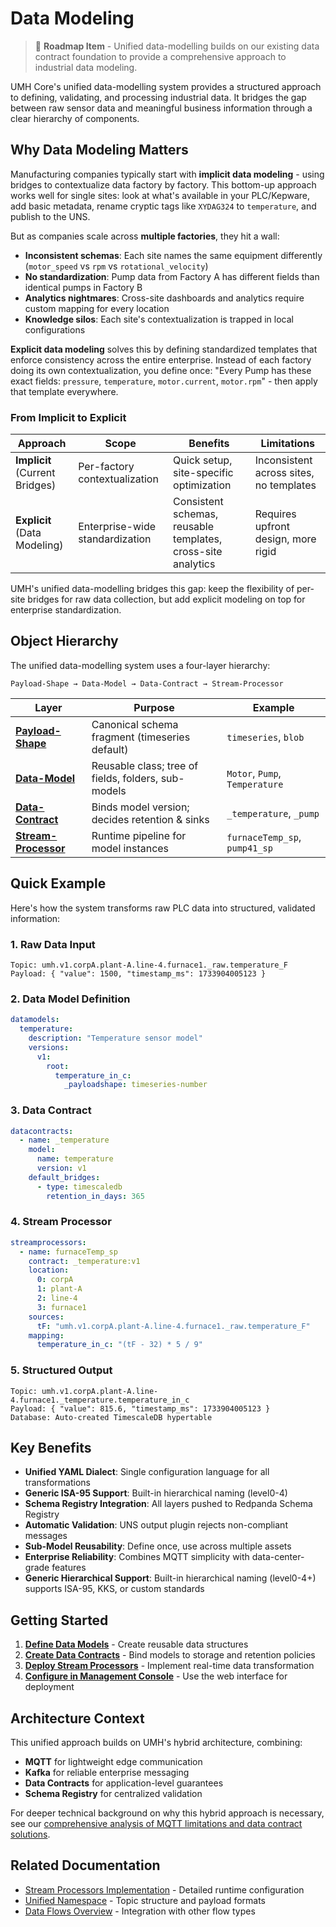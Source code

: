 # Data Modeling

> 🚧 **Roadmap Item** - Unified data-modelling builds on our existing data contract foundation to provide a comprehensive approach to industrial data modeling.

UMH Core's unified data-modelling system provides a structured approach to defining, validating, and processing industrial data. It bridges the gap between raw sensor data and meaningful business information through a clear hierarchy of components.

## Why Data Modeling Matters

Manufacturing companies typically start with **implicit data modeling** - using bridges to contextualize data factory by factory. This bottom-up approach works well for single sites: look at what's available in your PLC/Kepware, add basic metadata, rename cryptic tags like `XYDAG324` to `temperature`, and publish to the UNS.

But as companies scale across **multiple factories**, they hit a wall:

- **Inconsistent schemas**: Each site names the same equipment differently (`motor_speed` vs `rpm` vs `rotational_velocity`)
- **No standardization**: Pump data from Factory A has different fields than identical pumps in Factory B
- **Analytics nightmares**: Cross-site dashboards and analytics require custom mapping for every location
- **Knowledge silos**: Each site's contextualization is trapped in local configurations

**Explicit data modeling** solves this by defining standardized templates that enforce consistency across the entire enterprise. Instead of each factory doing its own contextualization, you define once: "Every Pump has these exact fields: `pressure`, `temperature`, `motor.current`, `motor.rpm`" - then apply that template everywhere.

### From Implicit to Explicit

| Approach | Scope | Benefits | Limitations |
|----------|--------|----------|-------------|
| **Implicit** (Current Bridges) | Per-factory contextualization | Quick setup, site-specific optimization | Inconsistent across sites, no templates |
| **Explicit** (Data Modeling) | Enterprise-wide standardization | Consistent schemas, reusable templates, cross-site analytics | Requires upfront design, more rigid |

UMH's unified data-modelling bridges this gap: keep the flexibility of per-site bridges for raw data collection, but add explicit modeling on top for enterprise standardization.

## Object Hierarchy

The unified data-modelling system uses a four-layer hierarchy:

```
Payload-Shape → Data-Model → Data-Contract → Stream-Processor
```

| Layer | Purpose | Example |
|-------|---------|---------|
| **[Payload-Shape](data-models.md#payload-shapes)** | Canonical schema fragment (timeseries default) | `timeseries`, `blob` |
| **[Data-Model](data-models.md)** | Reusable class; tree of fields, folders, sub-models | `Motor`, `Pump`, `Temperature` |
| **[Data-Contract](data-contracts.md)** | Binds model version; decides retention & sinks | `_temperature`, `_pump` |
| **[Stream-Processor](stream-processors.md)** | Runtime pipeline for model instances | `furnaceTemp_sp`, `pump41_sp` |

## Quick Example

Here's how the system transforms raw PLC data into structured, validated information:

### 1. Raw Data Input
```
Topic: umh.v1.corpA.plant-A.line-4.furnace1._raw.temperature_F
Payload: { "value": 1500, "timestamp_ms": 1733904005123 }
```

### 2. Data Model Definition
```yaml
datamodels:
  temperature:
    description: "Temperature sensor model"
    versions:
      v1:
        root:
          temperature_in_c:
            _payloadshape: timeseries-number
```

### 3. Data Contract
```yaml
datacontracts:
  - name: _temperature
    model:
      name: temperature
      version: v1
    default_bridges:
      - type: timescaledb
        retention_in_days: 365
```

### 4. Stream Processor
```yaml
streamprocessors:
  - name: furnaceTemp_sp
    contract: _temperature:v1
    location:
      0: corpA
      1: plant-A
      2: line-4
      3: furnace1
    sources:
      tF: "umh.v1.corpA.plant-A.line-4.furnace1._raw.temperature_F"
    mapping:
      temperature_in_c: "(tF - 32) * 5 / 9"
```

### 5. Structured Output
```
Topic: umh.v1.corpA.plant-A.line-4.furnace1._temperature.temperature_in_c
Payload: { "value": 815.6, "timestamp_ms": 1733904005123 }
Database: Auto-created TimescaleDB hypertable
```

## Key Benefits

- **Unified YAML Dialect**: Single configuration language for all transformations
- **Generic ISA-95 Support**: Built-in hierarchical naming (level0-4)
- **Schema Registry Integration**: All layers pushed to Redpanda Schema Registry
- **Automatic Validation**: UNS output plugin rejects non-compliant messages
- **Sub-Model Reusability**: Define once, use across multiple assets
- **Enterprise Reliability**: Combines MQTT simplicity with data-center-grade features
- **Generic Hierarchical Support**: Built-in hierarchical naming (level0-4+) supports ISA-95, KKS, or custom standards

## Getting Started

1. **[Define Data Models](data-models.md)** - Create reusable data structures
2. **[Create Data Contracts](data-contracts.md)** - Bind models to storage and retention policies  
3. **[Deploy Stream Processors](stream-processors.md)** - Implement real-time data transformation
4. **[Configure in Management Console](../data-flows/stream-processor-upcoming.md#management-console)** - Use the web interface for deployment

## Architecture Context

This unified approach builds on UMH's hybrid architecture, combining:

- **MQTT** for lightweight edge communication
- **Kafka** for reliable enterprise messaging  
- **Data Contracts** for application-level guarantees
- **Schema Registry** for centralized validation

For deeper technical background on why this hybrid approach is necessary, see our [comprehensive analysis of MQTT limitations and data contract solutions](https://learn.umh.app/blog/what-is-mqtt-why-most-mqtt-explanations-suck-and-our-attempt-to-fix-them/).

## Related Documentation

- [Stream Processors Implementation](../data-flows/stream-processor-upcoming.md) - Detailed runtime configuration
- [Unified Namespace](../unified-namespace/README.md) - Topic structure and payload formats
- [Data Flows Overview](../data-flows/README.md) - Integration with other flow types 